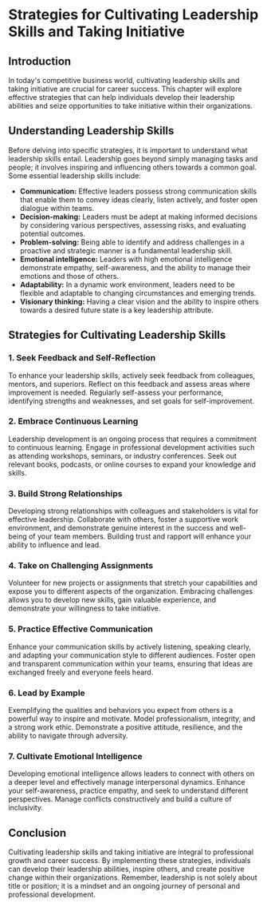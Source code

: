Strategies for Cultivating Leadership Skills and Taking Initiative
===========================================================================

Introduction
------------

In today's competitive business world, cultivating leadership skills and taking initiative are crucial for career success. This chapter will explore effective strategies that can help individuals develop their leadership abilities and seize opportunities to take initiative within their organizations.

Understanding Leadership Skills
-------------------------------

Before delving into specific strategies, it is important to understand what leadership skills entail. Leadership goes beyond simply managing tasks and people; it involves inspiring and influencing others towards a common goal. Some essential leadership skills include:

* **Communication:** Effective leaders possess strong communication skills that enable them to convey ideas clearly, listen actively, and foster open dialogue within teams.
* **Decision-making:** Leaders must be adept at making informed decisions by considering various perspectives, assessing risks, and evaluating potential outcomes.
* **Problem-solving:** Being able to identify and address challenges in a proactive and strategic manner is a fundamental leadership skill.
* **Emotional intelligence:** Leaders with high emotional intelligence demonstrate empathy, self-awareness, and the ability to manage their emotions and those of others.
* **Adaptability:** In a dynamic work environment, leaders need to be flexible and adaptable to changing circumstances and emerging trends.
* **Visionary thinking:** Having a clear vision and the ability to inspire others towards a desired future state is a key leadership attribute.

Strategies for Cultivating Leadership Skills
--------------------------------------------

### 1. Seek Feedback and Self-Reflection

To enhance your leadership skills, actively seek feedback from colleagues, mentors, and superiors. Reflect on this feedback and assess areas where improvement is needed. Regularly self-assess your performance, identifying strengths and weaknesses, and set goals for self-improvement.

### 2. Embrace Continuous Learning

Leadership development is an ongoing process that requires a commitment to continuous learning. Engage in professional development activities such as attending workshops, seminars, or industry conferences. Seek out relevant books, podcasts, or online courses to expand your knowledge and skills.

### 3. Build Strong Relationships

Developing strong relationships with colleagues and stakeholders is vital for effective leadership. Collaborate with others, foster a supportive work environment, and demonstrate genuine interest in the success and well-being of your team members. Building trust and rapport will enhance your ability to influence and lead.

### 4. Take on Challenging Assignments

Volunteer for new projects or assignments that stretch your capabilities and expose you to different aspects of the organization. Embracing challenges allows you to develop new skills, gain valuable experience, and demonstrate your willingness to take initiative.

### 5. Practice Effective Communication

Enhance your communication skills by actively listening, speaking clearly, and adapting your communication style to different audiences. Foster open and transparent communication within your teams, ensuring that ideas are exchanged freely and everyone feels heard.

### 6. Lead by Example

Exemplifying the qualities and behaviors you expect from others is a powerful way to inspire and motivate. Model professionalism, integrity, and a strong work ethic. Demonstrate a positive attitude, resilience, and the ability to navigate through adversity.

### 7. Cultivate Emotional Intelligence

Developing emotional intelligence allows leaders to connect with others on a deeper level and effectively manage interpersonal dynamics. Enhance your self-awareness, practice empathy, and seek to understand different perspectives. Manage conflicts constructively and build a culture of inclusivity.

Conclusion
----------

Cultivating leadership skills and taking initiative are integral to professional growth and career success. By implementing these strategies, individuals can develop their leadership abilities, inspire others, and create positive change within their organizations. Remember, leadership is not solely about title or position; it is a mindset and an ongoing journey of personal and professional development.
